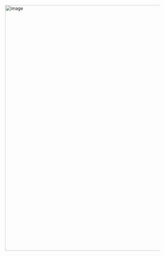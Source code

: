 <img width="797" alt="image" src="https://github.com/user-attachments/assets/7db1f84f-0c8b-4589-a9f7-e44b52afe502" />
